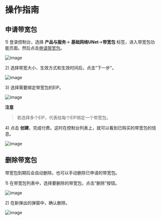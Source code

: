 # 操作指南

## 申请带宽包

1\) 登录控制台，选择 **产品与服务**-> **基础网络UNet**->**带宽包** 标签，进入带宽包功能页面。然后点击[申请带宽包](https://console.ucloud.cn/unet/bandwidthpackage)。

![image](/images/bw_package01.png)

2\) 选择带宽大小、生效方式和生效时间后，点击"下一步"。

![image](/images/bw_package02.png)

3\) 选择需要绑定带宽包的EIP。

![image](/images/bw_package03.png)

**注意**
> 若选择多个EIP，代表给每个EIP绑定一个带宽包。

4\) 点击 **创建**，完成付费。这时在控制台列表上，就可以看到已购买的带宽包的信息。

![image](/images/bw_package04.png)

## 删除带宽包

带宽包到期后会自动删除。也可以手动删除已申请的带宽包。

1\) 在带宽包列表中，选择要删除的带宽包，点击“删除”按钮。

![image](/images/bw_package05.png)

2\) 在新弹出的弹窗中，确认删除。

![image](/images/bw_package06.png)

